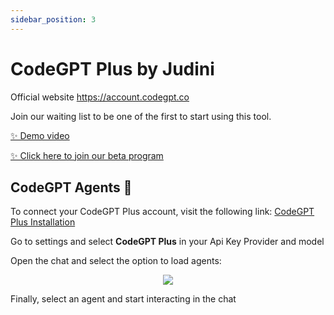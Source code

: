 ```yaml
---
sidebar_position: 3
---
```


# CodeGPT Plus by Judini

Official website https://account.codegpt.co

Join our waiting list to be one of the first to start using this tool.

[✨ Demo video](https://www.youtube.com/watch?v=UX9LncRh0h8)

[✨ Click here to join our beta program](https://account.codegpt.co/auth/register)


## CodeGPT Agents 🤖

To connect your CodeGPT Plus account, visit the following link: [CodeGPT Plus Installation](https://www.codegpt.co/docs/tutorial-basics/installation#judini)

Go to settings and select **CodeGPT Plus** in your Api Key Provider and model

Open the chat and select the option to load agents:

<p align="center">
    <img src="https://github.com/davila7/code-gpt-docs/assets/6216945/d8a2e2e8-2525-49f5-b8e7-384ac57c8432" />
</p>

Finally, select an agent and start interacting in the chat




